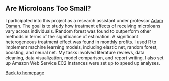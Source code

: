## Are Microloans Too Small?

I participated into this project as a research assistant under professor [Adam Osman](https://www.adam-osman.com/). The goal is to study how treatment effects of receiving microloans vary across individuals. Random forest was found to outperform other methods in terms of the significance of estimation. A significant heterogeneous treatment effect was found in monthly profits. I used R to implement machine learning models, including elastic net, random forest, boosting, and neural net. My tasks involved literature reviews, data cleaning, data visualization, model comparison, and report writing. I also set up Amazon Web Service EC2 Instances were set up to speed up analyses.

[Back to homepage](index.md)
